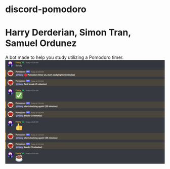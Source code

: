 # discord-pomodoro
# Harry Derderian, Simon Tran, Samuel Ordunez
A bot made to help you study utilizing a Pomodoro timer.
![](images/pomodoro_1.PNG)
